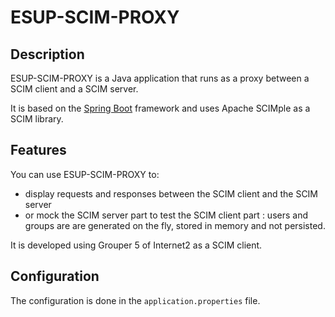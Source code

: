 # ESUP-SCIM-PROXY

## Description

ESUP-SCIM-PROXY is a Java application that runs as a proxy between a SCIM client and a SCIM server.

It is based on the [Spring Boot](https://spring.io/projects/spring-boot) framework and uses Apache SCIMple as a SCIM library.

## Features

You can use ESUP-SCIM-PROXY to:
* display requests and responses between the SCIM client and the SCIM server
* or mock the SCIM server part to test the SCIM client part : users and groups are are generated on the fly, stored in memory and not persisted.

It is developed using Grouper 5 of Internet2 as a SCIM client.

## Configuration

The configuration is done in the `application.properties` file.

